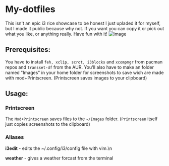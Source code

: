 # My-dotfiles
This isn't an epic i3 rice showcase to be honest I just upladed it for myself, but I made it public because why not.
If you want you can copy it or pick out what you like, or anything really. Have fun with it!
![image](https://user-images.githubusercontent.com/60364668/173203031-deed8b3f-0a2e-4e1e-b417-2b83b42c5d1b.png)
## Prerequisites:
You have to install `feh, xclip, scrot, i3blocks` and `xcompmgr` from pacman repos and `transset-df` from the AUR.
You'll also have to make an folder named "Images" in your home folder for screenshots to save wich are made with mod+Printscreen.
(Printscreen saves images to your clipboard)
## Usage:
### Printscreen
The `Mod+Printscreen` saves files to the `~/Images` folder. (`Printscreen` itself just copies screenshots to the clipboard)
### Aliases
**i3edit** - edits the ~/.config/i3/config file with vim.\n

**weather** - gives a weather forcast from the terminal
